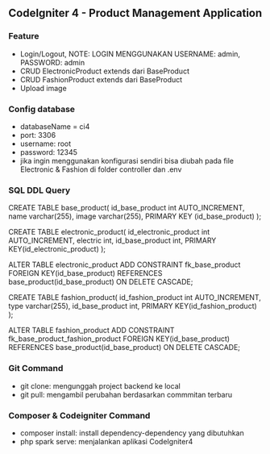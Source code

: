 ## CodeIgniter 4 - Product Management Application

### Feature
- Login/Logout, NOTE: LOGIN MENGGUNAKAN USERNAME: admin, PASSWORD: admin
- CRUD ElectronicProduct extends dari BaseProduct
- CRUD FashionProduct extends dari BaseProduct
- Upload image

### Config database
- databaseName = ci4
- port: 3306
- username: root
- password: 12345
- jika ingin menggunakan konfigurasi sendiri bisa diubah pada file Electronic & Fashion di folder controller dan .env

### SQL DDL Query
CREATE TABLE base_product(
	id_base_product int AUTO_INCREMENT,
	name varchar(255),
    image varchar(255),
    PRIMARY KEY (id_base_product)
);

CREATE TABLE electronic_product(
	id_electronic_product int  AUTO_INCREMENT,
    electric int,
    id_base_product int,
    PRIMARY KEY(id_electronic_product)
);

ALTER TABLE electronic_product
ADD CONSTRAINT fk_base_product
FOREIGN KEY(id_base_product)
REFERENCES base_product(id_base_product) ON DELETE CASCADE;

CREATE TABLE fashion_product(
	id_fashion_product int  AUTO_INCREMENT,
    type varchar(255),
    id_base_product int,
    PRIMARY KEY(id_fashion_product)
);

ALTER TABLE fashion_product
ADD CONSTRAINT fk_base_product_fashion_product
FOREIGN KEY(id_base_product)
REFERENCES base_product(id_base_product) ON DELETE CASCADE;

### Git Command

- git clone: mengunggah project backend ke local
- git pull: mengambil perubahan berdasarkan commmitan terbaru

### Composer & Codeigniter Command
- composer install: install dependency-dependency yang dibutuhkan
- php spark serve: menjalankan aplikasi CodeIgniter4

